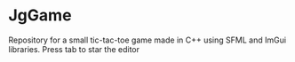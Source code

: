 # JgGame
Repository for a small tic-tac-toe game made in C++ using SFML and ImGui libraries. Press tab to star the editor
